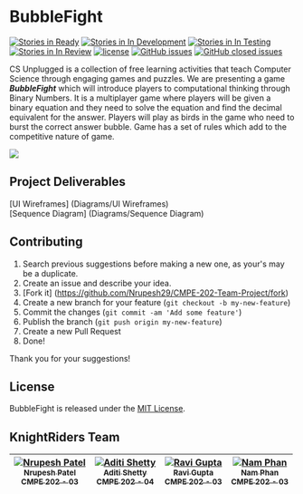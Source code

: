 # BubbleFight

[![Stories in Ready](https://badge.waffle.io/Nrupesh29/CMPE-202-Team-Project.svg?label=ready&title=Ready)](http://waffle.io/Nrupesh29/CMPE-202-Team-Project) [![Stories in In Development](https://badge.waffle.io/Nrupesh29/CMPE-202-Team-Project.svg?label=in%20progress&title=In%20Progress)](http://waffle.io/Nrupesh29/CMPE-202-Team-Project) [![Stories in In Testing](https://badge.waffle.io/Nrupesh29/CMPE-202-Team-Project.svg?label=test&title=In%20Testing)](http://waffle.io/Nrupesh29/CMPE-202-Team-Project) [![Stories in In Review](https://badge.waffle.io/Nrupesh29/CMPE-202-Team-Project.svg?label=review&title=In%20Review)](http://waffle.io/Nrupesh29/CMPE-202-Team-Project) [![license](https://img.shields.io/github/license/mashape/apistatus.svg)](https://github.com/Nrupesh29/CMPE-202-Team-Project/blob/master/LICENSE.md) [![GitHub issues](https://img.shields.io/badge/issues-7%20open-green.svg)](https://github.com/Nrupesh29/CMPE-202-Team-Project/issues?q=is%3Aopen+is%3Aissue) [![GitHub closed issues](https://img.shields.io/badge/issues-34%20closed-red.svg)](https://github.com/Nrupesh29/CMPE-202-Team-Project/issues?q=is%3Aissue+is%3Aclosed)

CS Unplugged is a collection of free learning activities that teach Computer Science through engaging games and puzzles. We are presenting a game **_BubbleFight_** which will introduce players to computational thinking through Binary Numbers. It is a multiplayer game where players will be given a binary equation and they need to solve the equation and find the decimal equivalent for the answer. Players will play as birds in the game who need to burst the correct answer bubble. Game has a set of rules which add to the competitive nature of game.

<img src="http://nrupeshpatel.com/CMPE202/GitHub/Images/GameBanner.png">

## Project Deliverables
[UI Wireframes] (Diagrams/UI Wireframes) <br/>
[Sequence Diagram] (Diagrams/Sequence Diagram)

## Contributing

1. Search previous suggestions before making a new one, as your's may be a duplicate.
1. Create an issue and describe your idea.
2. [Fork it] (https://github.com/Nrupesh29/CMPE-202-Team-Project/fork)
3. Create a new branch for your feature (`git checkout -b my-new-feature`)
4. Commit the changes (`git commit -am 'Add some feature'`)
5. Publish the branch (`git push origin my-new-feature`)
6. Create a new Pull Request
7. Done!

Thank you for your suggestions!

## License

BubbleFight is released under the [MIT License](https://github.com/Nrupesh29/CMPE-202-Team-Project/blob/master/LICENSE.md).

## KnightRiders Team

| [![Nrupesh Patel](https://avatars.githubusercontent.com/nrupesh29?s=100)<br /><sub>Nrupesh Patel<br />CMPE 202 - 03</sub>](https://github.com/Nrupesh29)<br /> | [![Aditi Shetty](https://avatars.githubusercontent.com/shettyaditi?s=100)<br /><sub>Aditi Shetty<br />CMPE 202 - 04</sub>](https://github.com/shettyAditi)<br /> | [![Ravi Gupta](https://avatars.githubusercontent.com/ravibgupta?s=100)<br /><sub>Ravi Gupta<br />CMPE 202 - 03</sub>](https://github.com/ravibgupta)<br />| [![Nam Phan](https://avatars.githubusercontent.com/mostman47?s=100)<br /><sub>Nam Phan<br />CMPE 202 - 03</sub>](https://github.com/mostman47)<br />|
| :---: | :---: | :---: | :---: |
